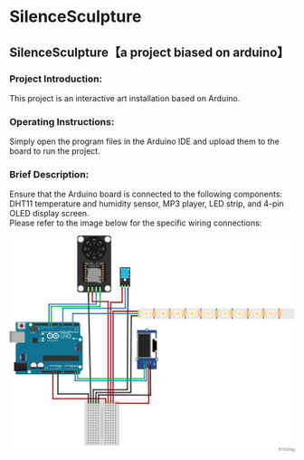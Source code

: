 # SilenceSculpture
## SilenceSculpture【a project biased on arduino】
### Project Introduction:<br /> 
This project is an interactive art installation based on Arduino.<br /> 

### Operating Instructions:<br />
Simply open the program files in the Arduino IDE and upload them to the board to run the project.

### Brief Description:<br /> 
Ensure that the Arduino board is connected to the following components: DHT11 temperature and humidity sensor, MP3 player, LED strip, and 4-pin OLED display screen. <br />
Please refer to the image below for the specific wiring connections:<br />

![Wiring Method](https://github.com/fmkl-k/SilenceSculpture/blob/main/%E7%94%B5%E8%B7%AF%E5%9B%BE%E5%9B%BE%E7%89%87.png)
